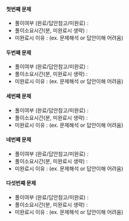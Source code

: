 #### 첫번째 문제 ####
- 풀이여부 (완료/답안참고/미완료) : 
- 풀이소요시간(분, 미완료시 생략) : 
- 미완료시 이유 : 
  (ex. 문제해석 or 답안이해 어려움)

#### 두번째 문제 ####
- 풀이여부 (완료/답안참고/미완료) : 
- 풀이소요시간(분, 미완료시 생략) : 
- 미완료시 이유 : 
  (ex. 문제해석 or 답안이해 어려움)

#### 세번째 문제 ####
- 풀이여부 (완료/답안참고/미완료) : 
- 풀이소요시간(분, 미완료시 생략) : 
- 미완료시 이유 : 
  (ex. 문제해석 or 답안이해 어려움)

#### 네번째 문제 ####
- 풀이여부 (완료/답안참고/미완료) : 
- 풀이소요시간(분, 미완료시 생략) : 
- 미완료시 이유 : 
  (ex. 문제해석 or 답안이해 어려움)

#### 다섯번째 문제 ####
- 풀이여부 (완료/답안참고/미완료) : 
- 풀이소요시간(분, 미완료시 생략) : 
- 미완료시 이유 : 
  (ex. 문제해석 or 답안이해 어려움)
